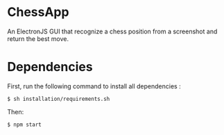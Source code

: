 # ChessApp
 An ElectronJS GUI that recognize a chess position from a screenshot and return the best move.

# Dependencies

First, run the following command to install all dependencies : 
```
$ sh installation/requirements.sh
```
Then: 
```
$ npm start
```